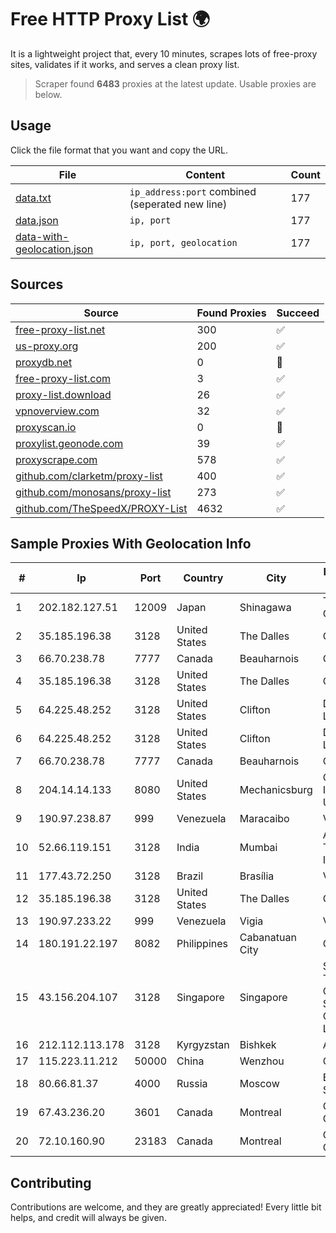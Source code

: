 
# Free HTTP Proxy List 🌍

It is a lightweight project that, every 10 minutes, scrapes lots of free-proxy sites, validates if it works, and serves a clean proxy list.


> Scraper found **6483** proxies at the latest update. Usable proxies are below.

## Usage

Click the file format that you want and copy the URL.


|File|Content|Count|
|----|-------|-----|
|[data.txt](https://raw.githubusercontent.com/themiralay/Proxy-List-World/master/data.txt)|`ip_address:port` combined (seperated new line)|177|
|[data.json](https://raw.githubusercontent.com/themiralay/Proxy-List-World/master/data.json)|`ip, port`|177|
|[data-with-geolocation.json](https://raw.githubusercontent.com/themiralay/Proxy-List-World/master/data-with-geolocation.json)|`ip, port, geolocation`|177|

## Sources

|Source|Found Proxies|Succeed|
|------|-------------|-------|
|[free-proxy-list.net](https://free-proxy-list.net)|300|✅|
|[us-proxy.org](https://www.us-proxy.org)|200|✅|
|[proxydb.net](http://proxydb.net)|0|🚫|
|[free-proxy-list.com](https://free-proxy-list.com/?page=&port=&type%5B%5D=http&type%5B%5D=https&up_time=0&search=Search)|3|✅|
|[proxy-list.download](https://www.proxy-list.download/HTTP)|26|✅|
|[vpnoverview.com](https://vpnoverview.com/privacy/anonymous-browsing/free-proxy-servers)|32|✅|
|[proxyscan.io](https://www.proxyscan.io)|0|🚫|
|[proxylist.geonode.com](https://proxylist.geonode.com/api/proxy-list?limit=300&page=1&sort_by=lastChecked&sort_type=desc&protocols=http,https)|39|✅|
|[proxyscrape.com](https://api.proxyscrape.com/v2/?request=displayproxies&protocol=http&timeout=10000&country=all&ssl=all&anonymity=all)|578|✅|
|[github.com/clarketm/proxy-list](https://raw.githubusercontent.com/clarketm/proxy-list/master/proxy-list-raw.txt)|400|✅|
|[github.com/monosans/proxy-list](https://raw.githubusercontent.com/monosans/proxy-list/main/proxies/http.txt)|273|✅|
|[github.com/TheSpeedX/PROXY-List](https://raw.githubusercontent.com/TheSpeedX/PROXY-List/master/http.txt)|4632|✅|


## Sample Proxies With Geolocation Info

|#|Ip|Port|Country|City|Internet Service Provider|
|-|--|----|-------|----|-------------------------|
|1|202.182.127.51|12009|Japan|Shinagawa|The Constant Company, LLC|
|2|35.185.196.38|3128|United States|The Dalles|Google LLC|
|3|66.70.238.78|7777|Canada|Beauharnois|OVH SAS|
|4|35.185.196.38|3128|United States|The Dalles|Google LLC|
|5|64.225.48.252|3128|United States|Clifton|DigitalOcean, LLC|
|6|64.225.48.252|3128|United States|Clifton|DigitalOcean, LLC|
|7|66.70.238.78|7777|Canada|Beauharnois|OVH SAS|
|8|204.14.14.133|8080|United States|Mechanicsburg|Capital Area Intermediate Unit|
|9|190.97.238.87|999|Venezuela|Maracaibo|Viginet C.A|
|10|52.66.119.151|3128|India|Mumbai|Amazon Technologies Inc.|
|11|177.43.72.250|3128|Brazil|Brasília|Vivo|
|12|35.185.196.38|3128|United States|The Dalles|Google LLC|
|13|190.97.233.22|999|Venezuela|Vigia|Viginet C.A|
|14|180.191.22.197|8082|Philippines|Cabanatuan City|Globe Telecom|
|15|43.156.204.107|3128|Singapore|Singapore|Shenzhen Tencent Computer Systems Company Limited|
|16|212.112.113.178|3128|Kyrgyzstan|Bishkek|AkNet|
|17|115.223.11.212|50000|China|Wenzhou|China Telecom|
|18|80.66.81.37|4000|Russia|Moscow|BUQU.SU Solutions|
|19|67.43.236.20|3601|Canada|Montreal|GloboTech Communications|
|20|72.10.160.90|23183|Canada|Montreal|GloboTech Communications|



## Contributing

Contributions are welcome, and they are greatly appreciated! Every
little bit helps, and credit will always be given.

